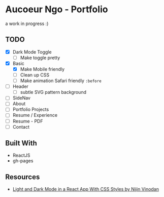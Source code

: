 # Aucoeur Ngo - Portfolio
a work in progress :)

## TODO
- [x] Dark Mode Toggle
  - [ ] Make toggle pretty
- [x] Basic
  - [x] Make Mobile friendly
  - [ ] Clean up CSS
  - [ ] Make animation Safari friendly `:before`
- [ ] Header
  - [ ] subtle SVG pattern background
- [ ] SideNav
- [ ] About
- [ ] Portfolio Projects
- [ ] Resume / Experience
- [ ] Resume - PDF
- [ ] Contact

## Built With
- ReactJS
- gh-pages

## Resources
- [Light and Dark Mode in a React App With CSS Styles by Nijin Vinodan](https://medium.com/swlh/setting-up-light-and-dark-mode-in-a-react-application-just-with-styles-7790dea22aed)
